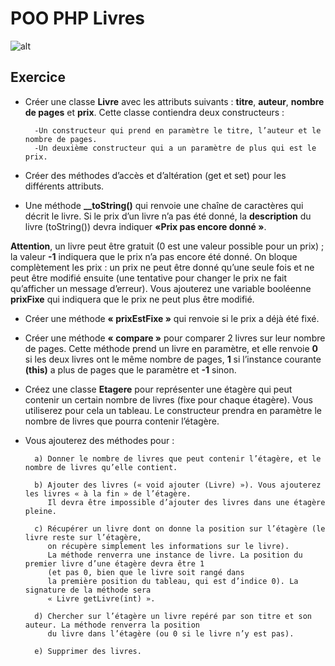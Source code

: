 # POO PHP Livres

![alt](https://ploum.net/images/livres.jpg)

## Exercice 
* Créer une classe **Livre** avec les attributs suivants : **titre**, **auteur**, **nombre de pages** et **prix**. 
Cette classe contiendra deux constructeurs : 

        -Un constructeur qui prend en paramètre le titre, l’auteur et le nombre de pages. 
        -Un deuxième constructeur qui a un paramètre de plus qui est le prix. 

* Créer des méthodes d’accès et d’altération (get et set) pour les différents attributs. 

* Une méthode **__toString()** qui renvoie une chaîne de caractères qui décrit le livre. Si le prix d’un livre n’a pas été donné, 
la **description** du livre (toString()) devra indiquer **«Prix pas encore donné »**.

**Attention**, un livre peut être gratuit (0 est une valeur possible pour un prix) ; la valeur **-1** indiquera que le prix n’a pas encore été donné. 
On bloque complètement les prix : un prix ne peut être donné qu’une seule fois et ne peut être modifié ensuite (une tentative pour changer 
le prix ne fait qu’afficher un message d’erreur).
 Vous ajouterez une variable booléenne **prixFixe** qui indiquera que le prix ne peut plus être modifié.  

* Créer  une méthode **« prixEstFixe »** qui renvoie si le prix a déjà été fixé. 

* Créer une méthode **« compare »** pour comparer 2 livres sur leur nombre de pages. Cette méthode prend un livre en paramètre, 
et elle renvoie **0** si les deux livres ont le même nombre de pages, **1** si l’instance courante **(this)** a plus de pages que le paramètre et **-1** sinon. 

* Créez une classe **Etagere** pour représenter une étagère qui peut contenir un certain nombre de livres (fixe pour chaque étagère). 
Vous utiliserez pour cela un tableau. Le constructeur prendra en paramètre le nombre de livres que pourra contenir l’étagère. 
      
* Vous ajouterez des méthodes pour : 

        a) Donner le nombre de livres que peut contenir l’étagère, et le nombre de livres qu’elle contient. 
        
        b) Ajouter des livres (« void ajouter (Livre) »). Vous ajouterez les livres « à la fin » de l’étagère. 
           Il devra être impossible d’ajouter des livres dans une étagère pleine. 
        
        c) Récupérer un livre dont on donne la position sur l’étagère (le livre reste sur l’étagère, 
           on récupère simplement les informations sur le livre).
           La méthode renverra une instance de livre. La position du premier livre d’une étagère devra être 1 
           (et pas 0, bien que le livre soit rangé dans 
           la première position du tableau, qui est d’indice 0). La signature de la méthode sera 
           « Livre getLivre(int) ». 
         
        d) Chercher sur l’étagère un livre repéré par son titre et son auteur. La méthode renverra la position 
           du livre dans l’étagère (ou 0 si le livre n’y est pas). 
        
        e) Supprimer des livres.      
